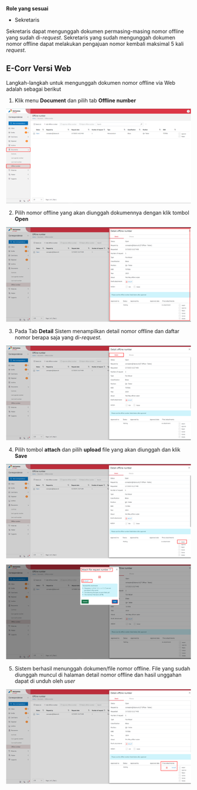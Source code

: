 **Role yang sesuai**

- Sekretaris

Sekretaris dapat mengunggah dokumen permasing-masing nomor offline yang sudah di-*request*. Sekretaris yang sudah mengunggah dokumen nomor offline dapat melakukan pengajuan nomor kembali maksimal 5 kali _request_. 

## **E-Corr Versi Web**

Langkah-langkah untuk mengunggah dokumen nomor offline via Web adalah sebagai berikut

1. Klik menu **Document** dan pilih tab **Offline number**

![gambar](DocumentControl/DC_Web/AG16.png)

2. Pilih nomor offline yang akan diunggah dokumennya dengan klik tombol **Open** 

![gambar](DocumentControl/DC_Web/AG34.png)

3. Pada Tab **Detail** Sistem menampilkan detail nomor offline dan daftar nomor berapa saja yang di-*request*.

![gambar](DocumentControl/DC_Web/AG35.png)

4. Pilih tombol **attach** dan pilih **upload** file yang akan diunggah dan klik **Save**

![gambar](DocumentControl/DC_Web/AG36.png)

![gambar](DocumentControl/DC_Web/AG37.png)

5. Sistem berhasil menunggah dokumen/file nomor offline. File yang sudah diunggah muncul di halaman detail nomor offline dan hasil unggahan dapat di unduh oleh *user*

![gambar](DocumentControl/DC_Web/AG38.png)

